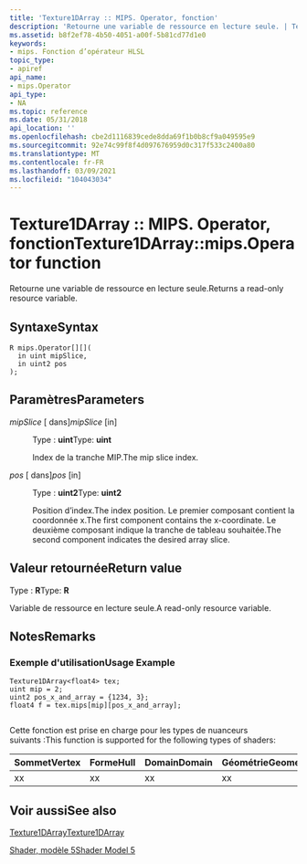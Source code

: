 ```yaml
---
title: 'Texture1DArray :: MIPS. Operator, fonction'
description: 'Retourne une variable de ressource en lecture seule. | Texture1DArray :: MIPS. Operator, fonction'
ms.assetid: b8f2ef78-4b50-4051-a00f-5b81cd77d1e0
keywords:
- mips. Fonction d’opérateur HLSL
topic_type:
- apiref
api_name:
- mips.Operator
api_type:
- NA
ms.topic: reference
ms.date: 05/31/2018
api_location: ''
ms.openlocfilehash: cbe2d1116839cede8dda69f1b0b8cf9a049595e9
ms.sourcegitcommit: 92e74c99f8f4d097676959d0c317f533c2400a80
ms.translationtype: MT
ms.contentlocale: fr-FR
ms.lasthandoff: 03/09/2021
ms.locfileid: "104043034"
---
```

# <a name="texture1darraymipsoperator----function"></a><span data-ttu-id="db7b9-105">Texture1DArray :: MIPS. Operator, fonction</span><span class="sxs-lookup"><span data-stu-id="db7b9-105">Texture1DArray::mips.Operator    function</span></span>

<span data-ttu-id="db7b9-106">Retourne une variable de ressource en lecture seule.</span><span class="sxs-lookup"><span data-stu-id="db7b9-106">Returns a read-only resource variable.</span></span>

## <a name="syntax"></a><span data-ttu-id="db7b9-107">Syntaxe</span><span class="sxs-lookup"><span data-stu-id="db7b9-107">Syntax</span></span>

``` syntax
R mips.Operator[][](
  in uint mipSlice,
  in uint2 pos
);
```

## <a name="parameters"></a><span data-ttu-id="db7b9-108">Paramètres</span><span class="sxs-lookup"><span data-stu-id="db7b9-108">Parameters</span></span>

<dl> <dt>

<span data-ttu-id="db7b9-109">*mipSlice* \[ dans\]</span><span class="sxs-lookup"><span data-stu-id="db7b9-109">*mipSlice* \[in\]</span></span>
</dt> <dd>

<span data-ttu-id="db7b9-110">Type : **uint**</span><span class="sxs-lookup"><span data-stu-id="db7b9-110">Type: **uint**</span></span>

<span data-ttu-id="db7b9-111">Index de la tranche MIP.</span><span class="sxs-lookup"><span data-stu-id="db7b9-111">The mip slice index.</span></span>

</dd> <dt>

<span data-ttu-id="db7b9-112">*pos* \[ dans\]</span><span class="sxs-lookup"><span data-stu-id="db7b9-112">*pos* \[in\]</span></span>
</dt> <dd>

<span data-ttu-id="db7b9-113">Type : **uint2**</span><span class="sxs-lookup"><span data-stu-id="db7b9-113">Type: **uint2**</span></span>

<span data-ttu-id="db7b9-114">Position d’index.</span><span class="sxs-lookup"><span data-stu-id="db7b9-114">The index position.</span></span> <span data-ttu-id="db7b9-115">Le premier composant contient la coordonnée x.</span><span class="sxs-lookup"><span data-stu-id="db7b9-115">The first component contains the x-coordinate.</span></span> <span data-ttu-id="db7b9-116">Le deuxième composant indique la tranche de tableau souhaitée.</span><span class="sxs-lookup"><span data-stu-id="db7b9-116">The second component indicates the desired array slice.</span></span>

</dd> </dl>

## <a name="return-value"></a><span data-ttu-id="db7b9-117">Valeur retournée</span><span class="sxs-lookup"><span data-stu-id="db7b9-117">Return value</span></span>

<span data-ttu-id="db7b9-118">Type : **R**</span><span class="sxs-lookup"><span data-stu-id="db7b9-118">Type: **R**</span></span>

<span data-ttu-id="db7b9-119">Variable de ressource en lecture seule.</span><span class="sxs-lookup"><span data-stu-id="db7b9-119">A read-only resource variable.</span></span>

## <a name="remarks"></a><span data-ttu-id="db7b9-120">Notes</span><span class="sxs-lookup"><span data-stu-id="db7b9-120">Remarks</span></span>

### <a name="usage-example"></a><span data-ttu-id="db7b9-121">Exemple d'utilisation</span><span class="sxs-lookup"><span data-stu-id="db7b9-121">Usage Example</span></span>


```
Texture1DArray<float4> tex;
uint mip = 2;
uint2 pos_x_and_array = {1234, 3};
float4 f = tex.mips[mip][pos_x_and_array];        
        
```



<span data-ttu-id="db7b9-122">Cette fonction est prise en charge pour les types de nuanceurs suivants :</span><span class="sxs-lookup"><span data-stu-id="db7b9-122">This function is supported for the following types of shaders:</span></span>



| <span data-ttu-id="db7b9-123">Sommet</span><span class="sxs-lookup"><span data-stu-id="db7b9-123">Vertex</span></span> | <span data-ttu-id="db7b9-124">Forme</span><span class="sxs-lookup"><span data-stu-id="db7b9-124">Hull</span></span> | <span data-ttu-id="db7b9-125">Domain</span><span class="sxs-lookup"><span data-stu-id="db7b9-125">Domain</span></span> | <span data-ttu-id="db7b9-126">Géométrie</span><span class="sxs-lookup"><span data-stu-id="db7b9-126">Geometry</span></span> | <span data-ttu-id="db7b9-127">Pixel</span><span class="sxs-lookup"><span data-stu-id="db7b9-127">Pixel</span></span> | <span data-ttu-id="db7b9-128">Compute</span><span class="sxs-lookup"><span data-stu-id="db7b9-128">Compute</span></span> |
|--------|------|--------|----------|-------|---------|
| <span data-ttu-id="db7b9-129">x</span><span class="sxs-lookup"><span data-stu-id="db7b9-129">x</span></span>      | <span data-ttu-id="db7b9-130">x</span><span class="sxs-lookup"><span data-stu-id="db7b9-130">x</span></span>    | <span data-ttu-id="db7b9-131">x</span><span class="sxs-lookup"><span data-stu-id="db7b9-131">x</span></span>      | <span data-ttu-id="db7b9-132">x</span><span class="sxs-lookup"><span data-stu-id="db7b9-132">x</span></span>        | <span data-ttu-id="db7b9-133">x</span><span class="sxs-lookup"><span data-stu-id="db7b9-133">x</span></span>     | <span data-ttu-id="db7b9-134">x</span><span class="sxs-lookup"><span data-stu-id="db7b9-134">x</span></span>       |



 

## <a name="see-also"></a><span data-ttu-id="db7b9-135">Voir aussi</span><span class="sxs-lookup"><span data-stu-id="db7b9-135">See also</span></span>

<dl> <dt>

[<span data-ttu-id="db7b9-136">Texture1DArray</span><span class="sxs-lookup"><span data-stu-id="db7b9-136">Texture1DArray</span></span>](sm5-object-texture1darray.md)
</dt> <dt>

[<span data-ttu-id="db7b9-137">Shader, modèle 5</span><span class="sxs-lookup"><span data-stu-id="db7b9-137">Shader Model 5</span></span>](d3d11-graphics-reference-sm5.md)
</dt> </dl>

 

 




